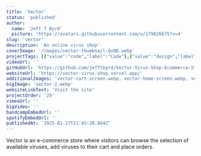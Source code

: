 ```yaml
---
title: 'Vector'
status: 'published'
author:
  name: 'Jeff T Byrd'
  picture: 'https://avatars.githubusercontent.com/u/179826675?v=4'
slug: 'vector'
description: 'An online virus shop'
coverImage: '/images/vector-thumbnail-QxND.webp'
projectTags: [{"value":"code","label":"Code"},{"value":"design","label":"Design"}]
videoUrl: ''
gitHubUrl: 'https://github.com/jefftbyrd/Vector-Virus-Shop-Ecommerce-Store'
websiteUrl: 'https://vector-virus-shop.vercel.app/'
additionalImages: 'vector-cart-screen.webp, vector-home-screen.webp, vector-influenza-screen.webp'
bigImage: 'vector-2.webp'
websiteLinkText: 'Visit the site'
projectOrder: '29'
vimeoUrl: ''
bigVideo: ''
bandcampEmbedUrl: ''
spotifyEmbedUrl: ''
publishedAt: '2025-01-27T21:45:28.864Z'
---
```


Vector is an e-commerce store where visitors can browse the selection of available viruses, add viruses to their cart and place orders.